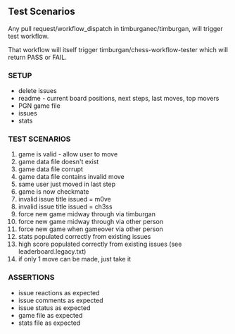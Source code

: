## Test Scenarios

Any pull request/workflow_dispatch in timburganec/timburgan, will
trigger test workflow.

That workflow will itself trigger timburgan/chess-workflow-tester
which will return PASS or FAIL.

### SETUP

- delete issues
- readme - current board positions, next steps, last moves, top movers
- PGN game file
- issues
- stats

### TEST SCENARIOS

1. game is valid - allow user to move
2. game data file doesn't exist
3. game data file corrupt
4. game data file contains invalid move
5. same user just moved in last step
6. game is now checkmate
7. invalid issue title issued = m0ve
8. invalid issue title issued = ch3ss
9. force new game midway through via timburgan
10. force new game midway through via other person
11. force new game when gameover via other person
12. stats populated correctly from existing issues
13. high score populated correctly from existing issues (see leaderboard.legacy.txt)
14. if only 1 move can be made, just take it

### ASSERTIONS

- issue reactions as expected
- issue comments as expected
- issue status as expected
- game file as expected
- stats file as expected
